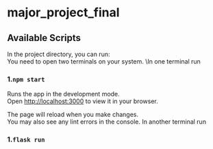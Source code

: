 # major_project_final
## Available Scripts

In the project directory, you can run:\
You need to open two terminals on your system.
\In one terminal run
### 1.`npm start`

Runs the app in the development mode.\
Open [http://localhost:3000](http://localhost:3000) to view it in your browser.

The page will reload when you make changes.\
You may also see any lint errors in the console.
In another terminal run

### 1.`flask run`

